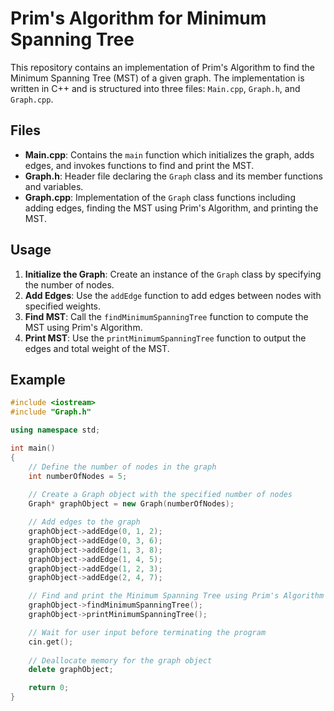 # Prim's Algorithm for Minimum Spanning Tree

This repository contains an implementation of Prim's Algorithm to find the Minimum Spanning Tree (MST) of a given graph. The implementation is written in C++ and is structured into three files: `Main.cpp`, `Graph.h`, and `Graph.cpp`.

## Files

- **Main.cpp**: Contains the `main` function which initializes the graph, adds edges, and invokes functions to find and print the MST.
- **Graph.h**: Header file declaring the `Graph` class and its member functions and variables.
- **Graph.cpp**: Implementation of the `Graph` class functions including adding edges, finding the MST using Prim's Algorithm, and printing the MST.

## Usage

1. **Initialize the Graph**: Create an instance of the `Graph` class by specifying the number of nodes.
2. **Add Edges**: Use the `addEdge` function to add edges between nodes with specified weights.
3. **Find MST**: Call the `findMinimumSpanningTree` function to compute the MST using Prim's Algorithm.
4. **Print MST**: Use the `printMinimumSpanningTree` function to output the edges and total weight of the MST.

## Example

```cpp
#include <iostream>
#include "Graph.h"

using namespace std;

int main()
{
    // Define the number of nodes in the graph
    int numberOfNodes = 5;
    
    // Create a Graph object with the specified number of nodes
    Graph* graphObject = new Graph(numberOfNodes);

    // Add edges to the graph
    graphObject->addEdge(0, 1, 2);
    graphObject->addEdge(0, 3, 6);
    graphObject->addEdge(1, 3, 8);
    graphObject->addEdge(1, 4, 5);
    graphObject->addEdge(1, 2, 3);
    graphObject->addEdge(2, 4, 7);

    // Find and print the Minimum Spanning Tree using Prim's Algorithm
    graphObject->findMinimumSpanningTree();
    graphObject->printMinimumSpanningTree();

    // Wait for user input before terminating the program
    cin.get();
    
    // Deallocate memory for the graph object
    delete graphObject;

    return 0;
}
```
